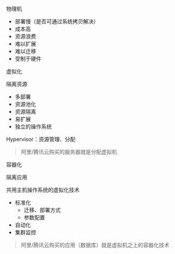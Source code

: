 物理机

- 部署慢（是否可通过系统拷贝解决）
- 成本高
- 资源浪费
- 难以扩展
- 难以迁移
- 受制于硬件

虚拟化

隔离资源

- 多部署
- 资源池化
- 资源隔离
- 易扩展
- 独立的操作系统



Hypervisor：资源管理、分配

> 阿里/腾讯云购买的服务器就是分配虚拟机

容器化

隔离应用

共用主机操作系统的虚拟化技术

- 标准化
  - 迁移、部署方式
  - 参数配置
- 自动化
- 集群监控

> 阿里/腾讯云购买的应用（数据库）就是虚拟机之上的容器化技术